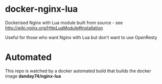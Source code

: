 # docker-nginx-lua

Dockerised Nginx with Lua module built from source - see http://wiki.nginx.org/HttpLuaModule#Installation

Useful for those who want Nginx with Lua but don't want to use OpenResty

# Automated

This repo is watched by a docker automated build that builds the docker image <b>danday74/nginx-lua</b>
